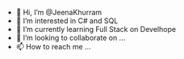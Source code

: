 - 👋 Hi, I’m @JeenaKhurram
- 👀 I’m interested in C# and SQL
- 🌱 I’m currently learning Full Stack on Develhope
- 💞️ I’m looking to collaborate on ...
- 📫 How to reach me ...

<!---
JeenaKhurram/JeenaKhurram is a ✨ special ✨ repository because its `README.md` (this file) appears on your GitHub profile.
You can click the Preview link to take a look at your changes.
--->
